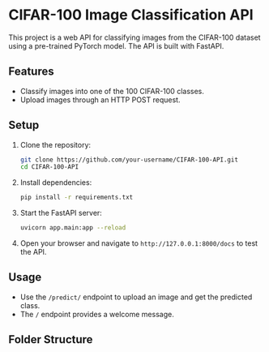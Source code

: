 # CIFAR-100 Image Classification API

This project is a web API for classifying images from the CIFAR-100 dataset using a pre-trained PyTorch model. The API is built with FastAPI.

## Features

- Classify images into one of the 100 CIFAR-100 classes.
- Upload images through an HTTP POST request.

## Setup

1. Clone the repository:
    ```bash
    git clone https://github.com/your-username/CIFAR-100-API.git
    cd CIFAR-100-API
    ```

2. Install dependencies:
    ```bash
    pip install -r requirements.txt
    ```

3. Start the FastAPI server:
    ```bash
    uvicorn app.main:app --reload
    ```

4. Open your browser and navigate to `http://127.0.0.1:8000/docs` to test the API.

## Usage

- Use the `/predict/` endpoint to upload an image and get the predicted class.
- The `/` endpoint provides a welcome message.

## Folder Structure